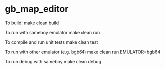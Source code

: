 # gb_map_editor

To build:
make clean build

To run with sameboy emulator
make clean run

To compile and run unit tests
make clean test

To run with other emulator (e.g. bgb64)
make clean run EMULATOR=bgb64

To run debug with sameboy
make clean debug
